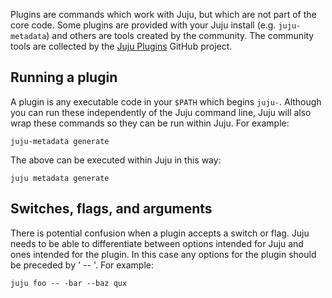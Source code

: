 Plugins are commands which work with Juju, but which are not part of the core code. Some plugins are provided with your Juju install (e.g. `juju-metadata`) and others are tools created by the community. The community tools are collected by the [Juju Plugins](https://github.com/juju/plugins) GitHub project.

<h2 id="heading--running-a-plugin">Running a plugin</h2>

A plugin is any executable code in your `$PATH` which begins `juju-`. Although you can run these independently of the Juju command line, Juju will also wrap these commands so they can be run within Juju. For example:

``` text
juju-metadata generate
```

The above can be executed within Juju in this way:

``` text
juju metadata generate
```

<h2 id="heading--switches-flags-and-arguments">Switches, flags, and arguments</h2>

There is potential confusion when a plugin accepts a switch or flag. Juju needs to be able to differentiate between options intended for Juju and ones intended for the plugin. In this case any options for the plugin should be preceded by ' -- '. For example:

``` text
juju foo -- -bar --baz qux
```

<!-- LINKS -->
